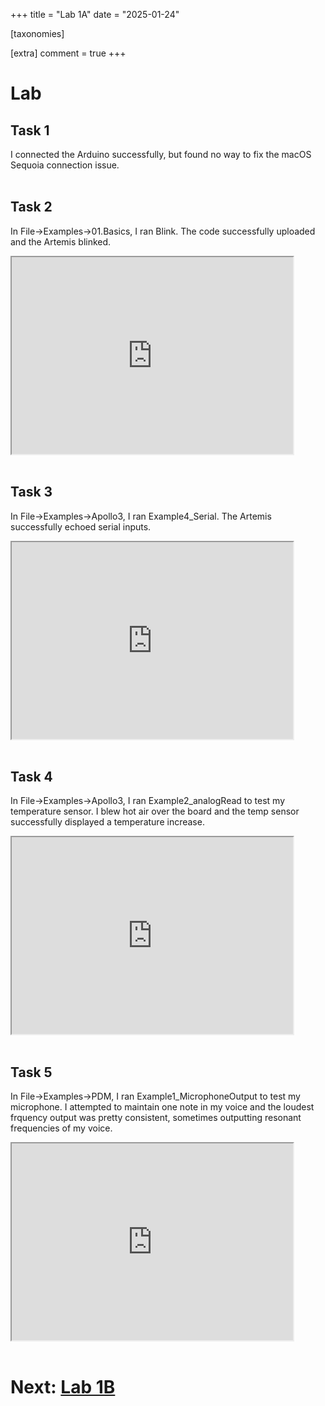 +++
title = "Lab 1A"
date = "2025-01-24"

[taxonomies]

[extra]
comment = true
+++

# Lab

## Task 1
I connected the Arduino successfully, but found no way to fix the macOS Sequoia connection issue. 
<br>
<br>

## Task 2

In File->Examples->01.Basics, I ran Blink. The code successfully uploaded and the Artemis blinked.

<iframe width="450" height="315" src="https://youtube.com/embed/9YBieJHNG9I"allowfullscreen></iframe>

<br>
<br>

## Task 3

In File->Examples->Apollo3, I ran Example4_Serial. The Artemis successfully echoed serial inputs.

<iframe width="450" height="315" src="https://youtube.com/embed/ZFASvjhig5k"allowfullscreen></iframe>
<br>
<br>

## Task 4

In File->Examples->Apollo3, I ran Example2_analogRead to test my temperature sensor. I blew hot air over the board and the temp sensor successfully displayed a temperature increase. 

<iframe width="450" height="315" src="https://youtube.com/embed/4Q5Nn3rsS-w"allowfullscreen></iframe>
<br>
<br>

## Task 5

In File->Examples->PDM, I ran Example1_MicrophoneOutput to test my microphone. I attempted to maintain one note in my voice and the loudest frquency output was pretty consistent, sometimes outputting resonant frequencies of my voice.

<iframe width="450" height="315" src="https://youtube.com/embed/hwPn8Ey0Lfw"allowfullscreen></iframe>
<br>
<br>


# Next: [Lab 1B](/fast-robots/lab1b)



